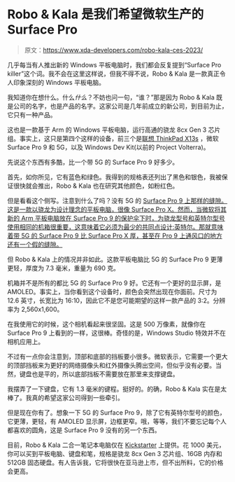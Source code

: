 # Robo & Kala 是我们希望微软生产的 Surface Pro

> 原文：<https://www.xda-developers.com/robo-kala-ces-2023/>

几乎每当有人推出新的 Windows 平板电脑时，我们都会反复提到“Surface Pro killer”这个词。我不会在这里这样说，但我不得不说，Robo & Kala 是一款真正令人印象深刻的 Windows 平板电脑。

我知道你在想什么。什么*什么*？不妨也问一句，“谁？”那是因为 Robo & Kala 既是公司的名字，也是产品的名字。这家公司是几年前成立的新公司，到目前为止，它只有一种产品。

这也是一款基于 Arm 的 Windows 平板电脑，运行高通的骁龙 8cx Gen 3 芯片组。事实上，这只是第四个这样的设备，前三个是[联想 ThinkPad X13s](https://www.xda-developers.com/lenovo-thinkpad-x13s-review/) ，微软 Surface Pro 9 和 5G，以及 Windows Dev Kit(以前的 Project Volterra)。

先说这个东西有多酷，比一个带 5G 的 Surface Pro 9 好多少。

首先，如你所见，它有蓝色和绿色。我得到的规格表还列出了黑色和银色，我被保证很快就会推出，Robo & Kala 也在研究其他颜色，如粉红色。

但是看看这个侧写。注意到什么了吗？没有 5G 的 [Surface Pro 9 上那样的缝隙。这是一款以骁龙为设计理念的平板电脑，很像 Surface Pro X。然而，当微软将其新的 Arm 平板电脑放在 Surface Pro 9 的保护伞下时，为骁龙型号和英特尔型号使用相同的机箱很重要，这意味着它必须为最少的共同点设计:英特尔。那就意味着带 5G 的 Surface Pro 9 比 Surface Pro X 厚，甚至在 Pro 9 上通风口的地方还有一个假的缝隙。](https://www.xda-developers.com/surface-pro-9-5g-review/)

但 Robo & Kala 上的情况并非如此。这款平板电脑比 5G 的 Surface Pro 9 更薄更轻，厚度为 7.3 毫米，重量为 690 克。

机箱并不是所有的都比 5G 的 Surface Pro 9 好。它还有一个更好的显示屏，是 AMOLED。事实上，当你看到这个设备时，颜色会突然出现在你面前。尺寸为 12.6 英寸，长宽比为 16:10，因此它不是您可能期望的这样一款产品的 3:2。分辨率为 2,560x1,600。

在我使用它的时候，这个相机看起来很坚固。这是 500 万像素，就像你在 Surface Pro 9 上看到的一样，这很棒。奇怪的是，Windows Studio 特效并不在相机应用上。

不过有一点你会注意到，顶部和底部的挡板要小很多。微软表示，它需要一个更大的顶部挡板来为更好的网络摄像头和红外摄像头腾出空间，但似乎没有必要。当然，键盘也是平的，所以底部挡板不需要放在那里来支撑键盘。

我摆弄了一下键盘，它有 1.3 毫米的键程。挺好的。的确，Robo & Kala 实在是太棒了。我真的希望这家公司得到一些牵引。

但是现在你有了。想象一下 5G 的 Surface Pro 9，除了它有英特尔型号的颜色，它更薄，更轻，有 AMOLED 显示屏，边框更窄。哦，等等，我们不要忘记每个人都喜欢的圆角，这是 Surface Pro 9 没有的另一个东西。

目前，Robo & Kala 二合一笔记本电脑仅在 [Kickstarter](https://www.kickstarter.com/projects/ntm-robo-kala/robo-and-kala-the-worlds-thinnest-and-lightest-laptop) 上提供。花 1000 美元，你可以买到平板电脑、键盘和笔，规格是骁龙 8cx Gen 3 芯片组、16GB 内存和 512GB 固态硬盘。有人告诉我，它将很快在亚马逊上市，但不出所料，它的价格会更高。